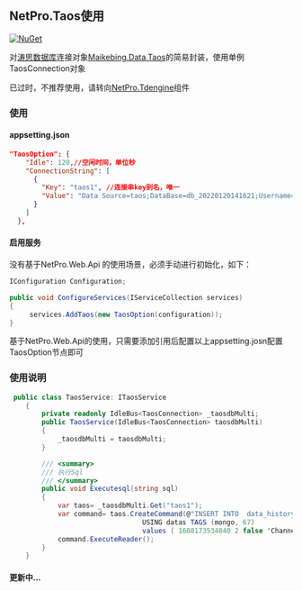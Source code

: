 
## NetPro.Taos使用
 [![NuGet](https://img.shields.io/nuget/v/NetPro.Taos.svg)](https://nuget.org/packages/NetPro.Taos)

对[涛思数据库](https://www.taosdata.com/cn/)连接对象[Maikebing.Data.Taos](https://www.nuget.org/packages/Maikebing.Data.Taos/)的简易封装，使用单例TaosConnection对象


已过时，不推荐使用，请转向[NetPro.Tdengine](https://github.com/LeonKou/NetPro/tree/dev_6.0/src/Library/NetPro.Tdengine)组件

### 使用

#### appsetting.json 

```json
"TaosOption": {
    "Idle": 120,//空闲时间，单位秒
    "ConnectionString": [
      {
        "Key": "taos1", //连接串key别名，唯一
        "Value": "Data Source=taos;DataBase=db_20220120141621;Username=root;Password=taosdata;Port=6030" //别名key对应的连接串
      }
    ]
  },

```
#### 启用服务
没有基于NetPro.Web.Api 的使用场景，必须手动进行初始化，如下：
```csharp
IConfiguration Configuration;

public void ConfigureServices(IServiceCollection services)
{
     services.AddTaos(new TaosOption(configuration));
}
```

基于NetPro.Web.Api的使用，只需要添加引用后配置以上appsetting.josn配置TaosOption节点即可

### 使用说明
```csharp
 public class TaosService: ITaosService
    {
        private readonly IdleBus<TaosConnection> _taosdbMulti;
        public TaosService(IdleBus<TaosConnection> taosdbMulti)
        {
            _taosdbMulti = taosdbMulti;
        }

        /// <summary>
        /// 执行Sql
        /// </summary>
        public void Executesql(string sql)
        {
            var taos= _taosdbMulti.Get("taos1");
            var command= taos.CreateCommand(@"INSERT INTO  data_history_67 
                                 USING datas TAGS (mongo, 67) 
                                 values ( 1608173534840 2 false 'Channel1.窑.烟囱温度' '烟囱温度' '122.00' );");
            command.ExecuteReader();
        }
    }
```

#### 更新中...

